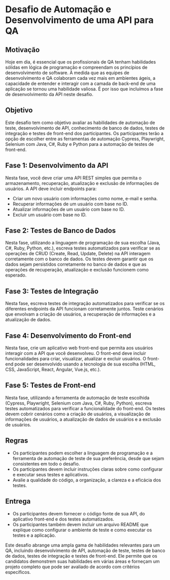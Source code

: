 # Desafio de Automação e Desenvolvimento de uma API para QA

## Motivação

Hoje em dia, é essencial que os profissionais de QA tenham habilidades sólidas em lógica de programação e compreendam os princípios de desenvolvimento de software. À medida que as equipes de desenvolvimento e QA colaboram cada vez mais em ambientes ágeis, a capacidade de entender e interagir com a camada de back-end de uma aplicação se tornou uma habilidade valiosa. É por isso que incluímos a fase de desenvolvimento da API neste desafio.

## Objetivo

Este desafio tem como objetivo avaliar as habilidades de automação de teste, desenvolvimento de API, conhecimento de banco de dados, testes de integração e testes de front-end dos participantes. Os participantes terão a opção de escolher entre as ferramentas de automação Cypress, Playwright, Selenium com Java, C#, Ruby e Python para a automação de testes de front-end.

## Fase 1: Desenvolvimento da API

Nesta fase, você deve criar uma API REST simples que permita o armazenamento, recuperação, atualização e exclusão de informações de usuários. A API deve incluir endpoints para:

- Criar um novo usuário com informações como nome, e-mail e senha.
- Recuperar informações de um usuário com base no ID.
- Atualizar informações de um usuário com base no ID.
- Excluir um usuário com base no ID.

## Fase 2: Testes de Banco de Dados

Nesta fase, utilizando a linguagem de programação de sua escolha (Java, C#, Ruby, Python, etc.), escreva testes automatizados para verificar se as operações de CRUD (Create, Read, Update, Delete) na API interagem corretamente com o banco de dados. Os testes devem garantir que os dados sejam persistidos corretamente no banco de dados e que as operações de recuperação, atualização e exclusão funcionem como esperado.

## Fase 3: Testes de Integração

Nesta fase, escreva testes de integração automatizados para verificar se os diferentes endpoints da API funcionam corretamente juntos. Teste cenários que envolvam a criação de usuários, a recuperação de informações e a atualização de dados.

## Fase 4: Desenvolvimento do Front-end

Nesta fase, crie um aplicativo web front-end que permita aos usuários interagir com a API que você desenvolveu. O front-end deve incluir funcionalidades para criar, visualizar, atualizar e excluir usuários. O front-end pode ser desenvolvido usando a tecnologia de sua escolha (HTML, CSS, JavaScript, React, Angular, Vue.js, etc.).

## Fase 5: Testes de Front-end

Nesta fase, utilizando a ferramenta de automação de teste escolhida (Cypress, Playwright, Selenium com Java, C#, Ruby, Python), escreva testes automatizados para verificar a funcionalidade do front-end. Os testes devem cobrir cenários como a criação de usuários, a visualização de informações de usuários, a atualização de dados de usuários e a exclusão de usuários.

## Regras

- Os participantes podem escolher a linguagem de programação e a ferramenta de automação de teste de sua preferência, desde que sejam consistentes em todo o desafio.
- Os participantes devem incluir instruções claras sobre como configurar e executar seus testes e aplicativos.
- Avalie a qualidade do código, a organização, a clareza e a eficácia dos testes.

## Entrega

- Os participantes devem fornecer o código fonte de sua API, do aplicativo front-end e dos testes automatizados.
- Os participantes também devem incluir um arquivo README que explique como configurar o ambiente de teste e como executar os testes e a aplicação.

Este desafio abrange uma ampla gama de habilidades relevantes para um QA, incluindo desenvolvimento de API, automação de teste, testes de banco de dados, testes de integração e testes de front-end. Ele permite que os candidatos demonstrem suas habilidades em várias áreas e forneçam um projeto completo que pode ser avaliado de acordo com critérios específicos.
